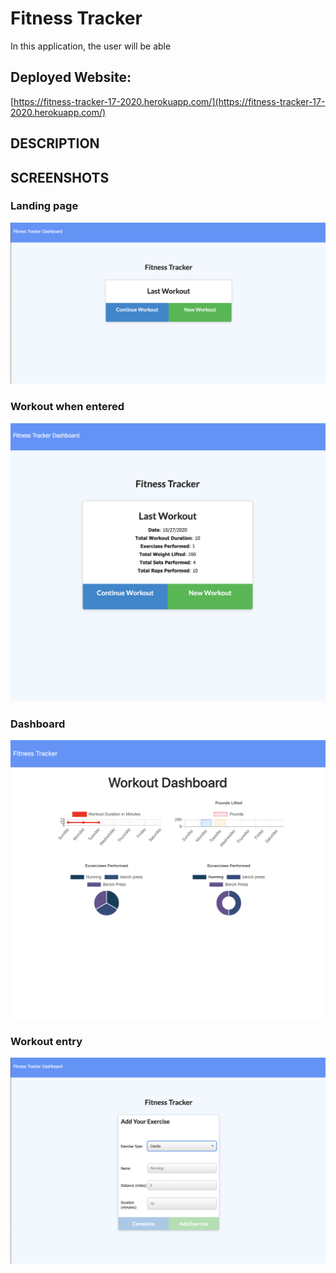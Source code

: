 # Fitness Tracker
In this application, the user will be able 


## Deployed Website:
[https://fitness-tracker-17-2020.herokuapp.com/](https://fitness-tracker-17-2020.herokuapp.com/)

## DESCRIPTION


## SCREENSHOTS

### Landing page
![Landing Page](./img/startimg.png)
### Workout when entered
![](./img/enteredwo.png)
### Dashboard
![](./img/wodashboard.png)
### Workout entry 
![](./img/woent.png)




